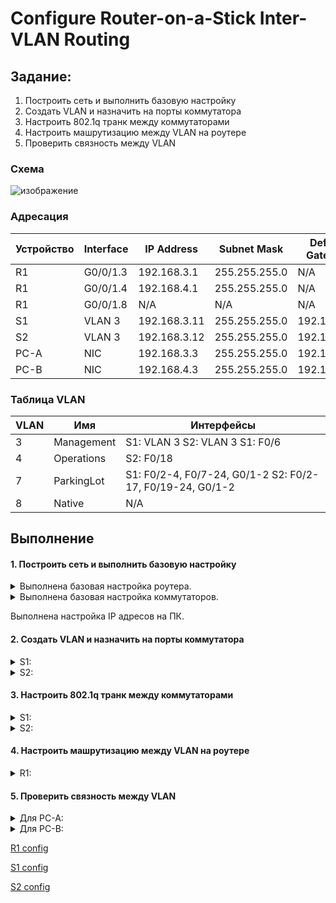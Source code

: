 # Configure Router-on-a-Stick Inter-VLAN Routing


## Задание:
1. Построить сеть и выполнить базовую настройку
2. Создать VLAN и назначить на порты коммутатора
3. Настроить 802.1q транк между коммутаторами
4. Настроить машрутизацию между VLAN на роутере
5. Проверить связность между VLAN 

### Схема
![изображение](https://user-images.githubusercontent.com/80280218/110524370-57fdf900-8124-11eb-95e0-b5dcaee6cd50.png)

### Адресация

| Устройство | Interface | IP Address   | Subnet Mask   | Default  Gateway |
| ---------- | --------- | ------------ | ------------- | ---------------- |
| R1         | G0/0/1.3  | 192.168.3.1  | 255.255.255.0 | N/A              |
| R1         | G0/0/1.4  | 192.168.4.1  | 255.255.255.0 | N/A              |
| R1         | G0/0/1.8  | N/A          | N/A           | N/A              |
| S1         | VLAN 3    | 192.168.3.11 | 255.255.255.0 | 192.168.3.1      |
| S2         | VLAN 3    | 192.168.3.12 | 255.255.255.0 | 192.168.3.1      |
| PC-A       | NIC       | 192.168.3.3  | 255.255.255.0 | 192.168.3.1      |
| PC-B       | NIC       | 192.168.4.3  | 255.255.255.0 | 192.168.4.1      |

### Таблица VLAN

| VLAN | Имя        | Интерфейсы                                                  |
| ---- | ---------- | ----------------------------------------------------------- |
| 3    | Management | S1: VLAN 3  S2: VLAN 3  S1: F0/6                            |
| 4    | Operations | S2: F0/18                                                   |
| 7    | ParkingLot | S1: F0/2-4, F0/7-24, G0/1-2   S2: F0/2-17, F0/19-24, G0/1-2 |
| 8    | Native     | N/A                                                         |

## Выполнение

#### 1. Построить сеть и выполнить базовую настройку

<details>
<summary>Выполнена базовая настройка роутера.</summary>

```
Router>en
Router#configure terminal 
Router(config)#hostname R1
R1(config)#no ip domain-lookup 
R1(config)#enable secret class
R1(config)#line console 0
R1(config-line)#password admin
R1(config-line)#login
R1(config-line)#password cisco
R1(config-line)#login
R1(config)#line vty 0 4
R1(config-line)#password cisco
R1(config-line)#login
R1(config)#service password-encryption 
R1(config)# banner login *Authorized access only.*
R1#clock set 22:26:00 08 March 2021
R1#copy running-config startup-config 
Destination filename [startup-config]? 
Building configuration...
[OK]
```
   
   </details>

<details>
   <summary>Выполнена базовая настройка коммутаторов.</summary>
   
   ```
На примере S1:
   
Switch>en
Switch#conf t
Switch(config)#hostname S1
S1(config)#no ip domain-lookup 
S1(config)#enable password class
S1(config)#line vty 0 15
S1(config-line)#password cisco
S1(config-line)#login
S1(config)#line console 0
S1(config-line)#password cisco
S1(config-line)#login
S1(config)#service password-encryption 
S1(config)#banner motd *Authorized access only.*
S1#clock set 22:44:00 08 March 2021
S1#copy running-config startup-config
   ```
   
   </details>
   
   Выполнена настройка IP адресов на ПК.

#### 2. Создать VLAN и назначить на порты коммутатора
<details>
<summary> S1: </summary>
   
   ```
   S1#show vlan brief 

VLAN Name                             Status    Ports
---- -------------------------------- --------- -------------------------------
1    default                          active    Fa0/1, Fa0/5
3    mgmt                             active    Fa0/6
4    Operations                       active
7    ParkingLot                       active    Fa0/2, Fa0/3, Fa0/4, Fa0/7
                                                Fa0/8, Fa0/9, Fa0/10, Fa0/11
                                                Fa0/12, Fa0/13, Fa0/14, Fa0/15
                                                Fa0/16, Fa0/17, Fa0/18, Fa0/19
                                                Fa0/20, Fa0/21, Fa0/22, Fa0/23
                                                Fa0/24, Gig0/1, Gig0/2
1002 fddi-default                     active    
1003 token-ring-default               active    
1004 fddinet-default                  active    
1005 trnet-default                    active
   ```
   </details>
   
   <details>
<summary> S2: </summary>
   
   ```
S2(config)#do sh vlan br

VLAN Name                             Status    Ports
---- -------------------------------- --------- -------------------------------
1    default                          active    Fa0/1, Fa0/19, Fa0/20, Fa0/21
                                                Fa0/22, Fa0/23, Fa0/24
3    mgmt                             active    
4    Operations                       active    Fa0/18
7    ParkingLot                       active    Fa0/2, Fa0/3, Fa0/4, Fa0/5
                                                Fa0/6, Fa0/7, Fa0/8, Fa0/9
                                                Fa0/10, Fa0/11, Fa0/12, Fa0/13
                                                Fa0/14, Fa0/15, Fa0/16, Fa0/17
                                                Gig0/1, Gig0/2
1002 fddi-default                     active    
1003 token-ring-default               active    
1004 fddinet-default                  active    
1005 trnet-default                    active 
   ```

   </details>
   
#### 3. Настроить 802.1q транк между коммутаторами
 <details>
<summary> S1: </summary>
   
   ```
S1#sh run | sec 0/1
interface FastEthernet0/1
 switchport trunk native vlan 8
 switchport trunk allowed vlan 3-4,8
 switchport mode trunk
S1#sh run | sec 0/5
interface FastEthernet0/5
 switchport trunk native vlan 8
 switchport trunk allowed vlan 3-4,8
 switchport mode trunk
   ```
   
   </details>
   
   <details>
<summary> S2: </summary>
   
   ```
   S2# sh run | sec 0/1
interface FastEthernet0/1
 switchport trunk native vlan 8
 switchport trunk allowed vlan 3-4,8
 switchport mode trunk
 ```
   
   </details>
   
#### 4. Настроить машрутизацию между VLAN на роутере
   
<details>
<summary> R1: </summary>
   
   ```
   R1#show run | sec 0/0/1
interface GigabitEthernet0/0/1
 no ip address
 duplex auto
 speed auto
interface GigabitEthernet0/0/1.3
 description to S1 VLAN 3
 encapsulation dot1Q 3
 ip address 192.168.3.1 255.255.255.0
interface GigabitEthernet0/0/1.4
 description to S1 VLAN 4
 encapsulation dot1Q 4
 ip address 192.168.4.1 255.255.255.0
interface GigabitEthernet0/0/1.8
 description to S1 VLAN 8
 encapsulation dot1Q 8
 no ip address
 
 R1#sh ip int br
Interface              IP-Address      OK? Method Status                Protocol 
GigabitEthernet0/0/0   unassigned      YES unset  administratively down down 
GigabitEthernet0/0/1   unassigned      YES unset  up                    up 
GigabitEthernet0/0/1.3 192.168.3.1     YES manual up                    up 
GigabitEthernet0/0/1.4 192.168.4.1     YES manual up                    up 
GigabitEthernet0/0/1.8 unassigned      YES unset  up                    up 
Vlan1                  unassigned      YES unset  administratively down down
 ```
   
</details>
   
#### 5. Проверить связность между VLAN

<details>
<summary> Для PC-A: </summary>

   Пинг с PC-A до шлюза
   
   ![изображение](https://user-images.githubusercontent.com/80280218/110523187-d22d7e00-8122-11eb-8611-933f38d2ea37.png)
   
   Пинг с PC-A до PC-B
   
   ![изображение](https://user-images.githubusercontent.com/80280218/110522546-11a79a80-8122-11eb-8a78-d4c553f5ff83.png)
   
   Пинг с PC-A до S2
   
   ![изображение](https://user-images.githubusercontent.com/80280218/110523248-e40f2100-8122-11eb-9fb1-a2727519e113.png)

</details>

<details>
<summary> Для PC-B: </summary>

   Пинг с PC-B до шлюза
   
   ![изображение](https://user-images.githubusercontent.com/80280218/110523616-6992d100-8123-11eb-8159-4448996640d0.png)

   Пинг с PC-B до PC-A
   
   ![изображение](https://user-images.githubusercontent.com/80280218/110522610-1ff5b680-8122-11eb-8063-38930ce4166f.png)
   
   Пинг с PC-B до S2
   
   ![изображение](https://user-images.githubusercontent.com/80280218/110523861-bb3b5b80-8123-11eb-875f-69b480afd2dd.png)

</details>


[R1 config](https://github.com/bor654/OTUS-NE/blob/main/Lab1/R1_startup-config.txt)

[S1 config](https://github.com/bor654/OTUS-NE/blob/main/Lab1/S1_startup-config.txt)

[S2 config](https://github.com/bor654/OTUS-NE/blob/main/Lab1/S2_startup-config.txt)
